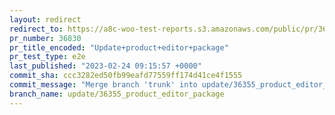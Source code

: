 ```yaml
---
layout: redirect
redirect_to: https://a8c-woo-test-reports.s3.amazonaws.com/public/pr/36830/e2e/index.html
pr_number: 36830
pr_title_encoded: "Update+product+editor+package"
pr_test_type: e2e
last_published: "2023-02-24 09:15:57 +0000"
commit_sha: ccc3282ed50fb99eafd77559ff174d41ce4f1555
commit_message: "Merge branch 'trunk' into update/36355_product_editor_package"
branch_name: update/36355_product_editor_package
---
```

